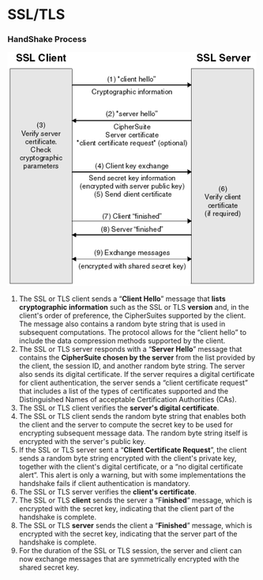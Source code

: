 # SSL/TLS

### HandShake Process

![](<../../.gitbook/assets/image (79).png>)

1. The SSL or TLS client sends a “**Client Hello**” message that **lists cryptographic information** such as the SSL or TLS **version** and, in the client's order of preference, the CipherSuites supported by the client. The message also contains a random byte string that is used in subsequent computations. The protocol allows for the “client hello” to include the data compression methods supported by the client.
2. The SSL or TLS server responds with a “**Server Hello**” message that contains the **CipherSuite chosen by the server** from the list provided by the client, the session ID, and another random byte string. The server also sends its digital certificate. If the server requires a digital certificate for client authentication, the server sends a “client certificate request” that includes a list of the types of certificates supported and the Distinguished Names of acceptable Certification Authorities (CAs).
3. The SSL or TLS client verifies the **server's digital certificate**.&#x20;
4. The SSL or TLS client sends the random byte string that enables both the client and the server to compute the secret key to be used for encrypting subsequent message data. The random byte string itself is encrypted with the server's public key.
5. If the SSL or TLS server sent a “**Client Certificate Request**”, the client sends a random byte string encrypted with the client's private key, together with the client's digital certificate, or a “no digital certificate alert”. This alert is only a warning, but with some implementations the handshake fails if client authentication is mandatory.
6. The SSL or TLS server verifies the **client's certificate**.&#x20;
7. The SSL or TLS **client** sends the server a “F**inished**” message, which is encrypted with the secret key, indicating that the client part of the handshake is complete.
8. The SSL or TLS **server** sends the client a “**Finished**” message, which is encrypted with the secret key, indicating that the server part of the handshake is complete.
9. For the duration of the SSL or TLS session, the server and client can now exchange messages that are symmetrically encrypted with the shared secret key.

